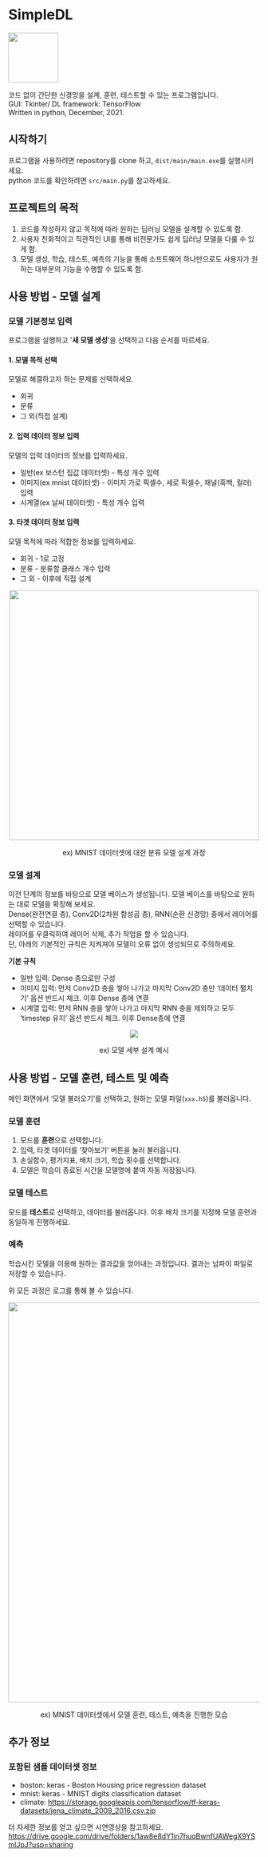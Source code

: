 # SimpleDL
<p>
<img src=https://user-images.githubusercontent.com/99002885/156101338-ee5aba26-23e6-4850-9f6b-4661c5e41950.png width = 100>
</p>

코드 없이 간단한 신경망을 설계, 훈련, 테스트할 수 있는 프로그램입니다.  
GUI: Tkinter/
DL framework: TensorFlow  
Written in python, December, 2021.

## 시작하기
프로그램을 사용하려면 repository를 clone 하고, `dist/main/main.exe`를 실행시키세요.  
python 코드를 확인하려면 `src/main.py`를 참고하세요.

## 프로젝트의 목적
 1. 코드를 작성하지 않고 목적에 따라 원하는 딥러닝 모델을 설계할 수 있도록 함.
 2. 사용자 친화적이고 직관적인 UI를 통해 비전문가도 쉽게 딥러닝 모델을 다룰 수 있게 함.
 3. 모델 생성, 학습, 테스트, 예측의 기능을 통해 소프트웨어 하나만으로도 사용자가 원하는 대부분의 기능을 수행할 수 있도록 함.

## 사용 방법 - 모델 설계
### 모델 기본정보 입력
프로그램을 실행하고 '**새 모델 생성**'을 선택하고 다음 순서를 따르세요. 
#### 1. 모델 목적 선택
모델로 해결하고자 하는 문제를 선택하세요. 
- 회귀
- 분류
- 그 외(직접 설계)
#### 2. 입력 데이터 정보 입력
모델의 입력 데이터의 정보를 입력하세요.  
- 일반(ex 보스턴 집값 데이터셋) - 특성 개수 입력  
- 이미지(ex mnist 데이터셋) - 이미지 가로 픽셀수, 세로 픽셀수, 채널(흑백, 컬러)  입력  
- 시계열(ex 날씨 데이터셋) - 특성 개수 입력  
#### 3. 타겟 데이터 정보 입력
모델 목적에 따라 적합한 정보를 입력하세요.
- 회귀 - 1로 고정
- 분류 - 분류할 클래스 개수 입력
- 그 외 - 이후에 직접 설계
<p align = "center">
<img src = https://user-images.githubusercontent.com/99002885/156099333-09f2f8e2-aa75-408e-a18d-3c54e6448662.PNG width = 500>
</p>
<p align = "center">
ex) MNIST 데이터셋에 대한 분류 모델 설계 과정
</p>

### 모델 설계
이전 단계의 정보를 바탕으로 모델 베이스가 생성됩니다. 모델 베이스를 바탕으로 원하는 대로 모델을 확장해 보세요.  
Dense(완전연결 층), Conv2D(2차원 합성곱 층), RNN(순환 신경망) 중에서 레이어를 선택할 수 있습니다.  
레이어를 우클릭하여 레이어 삭제, 추가 작업을 할 수 있습니다.  
단, 아래의 기본적인 규칙은 지켜져야 모델이 오류 없이 생성되므로 주의하세요.  

**기본 규칙**
- 일반 입력: Dense 층으로만 구성
- 이미지 입력: 먼저 Conv2D 층을 쌓아 나가고 마지막 Conv2D 층만 ‘데이터 펼치기’ 옵션 반드시 체크. 이후 Dense 층에 연결
- 시계열 입력: 먼저 RNN 층을 쌓아 나가고 마지막 RNN 층을 제외하고 모두 ‘timestep 유지’ 옵션 반드시 체크. 이후 Dense층에 연결
<p align = "center">
<img src = https://user-images.githubusercontent.com/99002885/156102838-fc96cec0-3e4e-4c42-bb25-86f7846cc5ba.png>
</p>
<p align = "center">
ex) 모델 세부 설계 예시
</p>

## 사용 방법 - 모델 훈련, 테스트 및 예측
메인 화면에서 ‘모델 불러오기’를 선택하고, 원하는 모델 파일(`xxx.h5`)를 불러옵니다.  
### 모델 훈련
1. 모드를 **훈련**으로 선택합니다.
2. 입력, 타겟 데이터를 ‘찾아보기’ 버튼을 눌러 불러옵니다.
3. 손실함수, 평가지표, 배치 크기, 학습 횟수를 선택합니다.
4. 모델은 학습이 종료된 시간을 모델명에 붙여 자동 저장됩니다.
### 모델 테스트
모드를 **테스트**로 선택하고, 데이터를 불러옵니다. 이후 배치 크기를 지정해 모델 훈련과 동일하게 진행하세요.
### 예측
학습시킨 모델을 이용해 원하는 결과값을 얻어내는 과정입니다. 결과는 넘파이 파일로 저장할 수 있습니다.

위 모든 과정은 로그를 통해 볼 수 있습니다.

<p align = "center">
<img src = https://user-images.githubusercontent.com/99002885/156104037-dc2c1df2-231a-4125-8888-882ac325f10b.png width = 800>
</p>
<p align = "center">
ex) MNIST 데이터셋에서 모델 훈련, 테스트, 예측을 진행한 모습
</p>

## 추가 정보
### 포함된 샘플 데이터셋 정보
- boston: keras - Boston Housing price regression dataset
- mnist: keras - MNIST digits classification dataset
- climate: https://storage.googleapis.com/tensorflow/tf-keras-datasets/jena_climate_2009_2016.csv.zip

더 자세한 정보를 얻고 싶으면 시연영상을 참고하세요.
https://drive.google.com/drive/folders/1aw8e8dY1in7huqBwnfUAWegX9YSmlJpJ?usp=sharing


